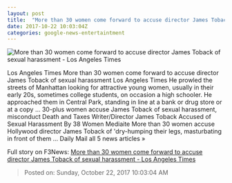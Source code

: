 ```yaml
---
layout: post
title:  "More than 30 women come forward to accuse director James Toback of sexual harassment - Los Angeles Times"
date: 2017-10-22 10:03:04Z
categories: google-news-entertaintment
---
```


![More than 30 women come forward to accuse director James Toback of sexual harassment - Los Angeles Times](http://www.trbimg.com/img-59ec722f/turbine/la-et-mn-james-toback-sexual-harassment-allegations-20171018)

Los Angeles Times More than 30 women come forward to accuse director James Toback of sexual harassment Los Angeles Times He prowled the streets of Manhattan looking for attractive young women, usually in their early 20s, sometimes college students, on occasion a high schooler. He approached them in Central Park, standing in line at a bank or drug store or at a copy ... 30-plus women accuse James Toback of sexual harassment, misconduct Death and Taxes Writer/Director James Toback Accused of Sexual Harassment By 38 Women Mediaite More than 30 women accuse Hollywood director James Toback of 'dry-humping their legs, masturbating in front of them ... Daily Mail all 5 news articles »


Full story on F3News: [More than 30 women come forward to accuse director James Toback of sexual harassment - Los Angeles Times](http://www.f3nws.com/n/JaaAW)

> Posted on: Sunday, October 22, 2017 10:03:04 AM
